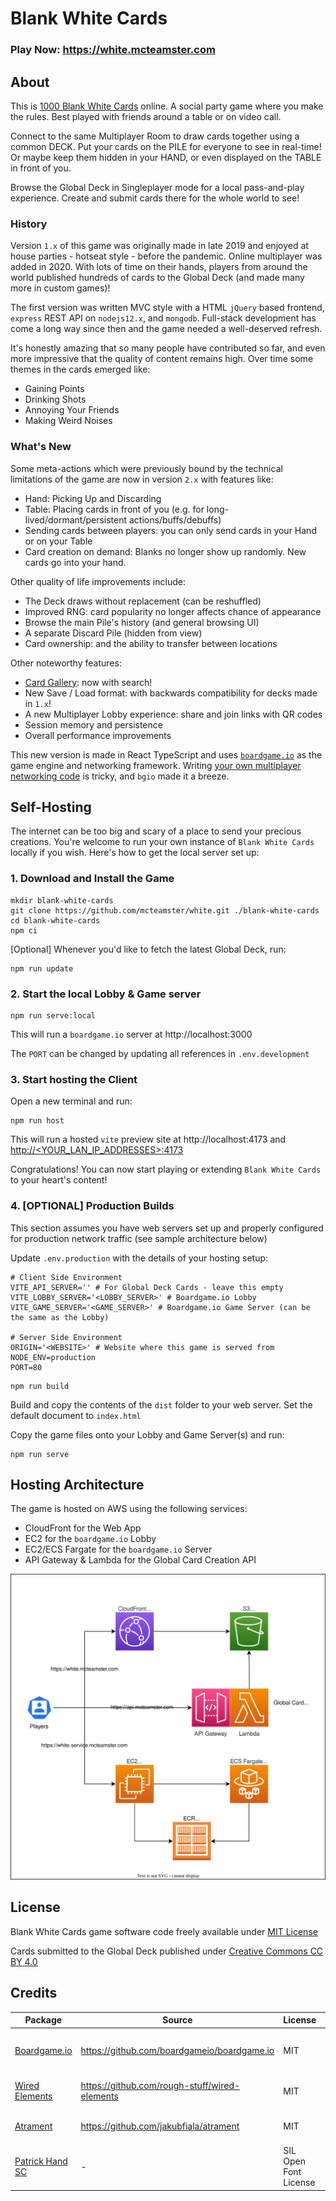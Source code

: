 # Blank White Cards
### Play Now: https://white.mcteamster.com

## About
This is [1000 Blank White Cards](https://en.wikipedia.org/wiki/1000_Blank_White_Cards) online. A social party game where you make the rules. Best played with friends around a table or on video call.

Connect to the same Multiplayer Room to draw cards together using a common DECK.
Put your cards on the PILE for everyone to see in real-time!
Or maybe keep them hidden in your HAND, or even displayed on the TABLE in front of you.

Browse the Global Deck in Singleplayer mode for a local pass-and-play experience.
Create and submit cards there for the whole world to see!

### History
Version `1.x` of this game was originally made in late 2019 and enjoyed at house parties - hotseat style - before the pandemic. Online multiplayer was added in 2020. With lots of time on their hands, players from around the world published hundreds of cards to the Global Deck (and made many more in custom games)!

The first version was written MVC style with a HTML `jQuery` based frontend, `express` REST API on `nodejs12.x`, and `mongodb`. Full-stack development has come a long way since then and the game needed a well-deserved refresh.

It's honestly amazing that so many people have contributed so far, and even more impressive that the quality of content remains high. Over time some themes in the cards emerged like:
- Gaining Points
- Drinking Shots
- Annoying Your Friends
- Making Weird Noises

### What's New
Some meta-actions which were previously bound by the technical limitations of the game are now in version `2.x` with features like:
- Hand: Picking Up and Discarding
- Table: Placing cards in front of you (e.g. for long-lived/dormant/persistent actions/buffs/debuffs)
- Sending cards between players: you can only send cards in your Hand or on your Table
- Card creation on demand: Blanks no longer show up randomly. New cards go into your hand.

Other quality of life improvements include:
- The Deck draws without replacement (can be reshuffled)
- Improved RNG: card popularity no longer affects chance of appearance
- Browse the main Pile's history (and general browsing UI)
- A separate Discard Pile (hidden from view)
- Card ownership: and the ability to transfer between locations

Other noteworthy features:
- [Card Gallery](https://white.mcteamster.com/card): now with search!
- New Save / Load format: with backwards compatibility for decks made in `1.x`!
- A new Multiplayer Lobby experience: share and join links with QR codes
- Session memory and persistence
- Overall performance improvements

This new version is made in React TypeScript and uses [`boardgame.io`](https://boardgame.io/) as the game engine and networking framework. Writing [your own multiplayer networking code](https://github.com/mcteamster/twinge?tab=readme-ov-file#twinge-service) is tricky, and `bgio` made it a breeze.

## Self-Hosting
The internet can be too big and scary of a place to send your precious creations. You're welcome to run your own instance of `Blank White Cards` locally if you wish. Here's how to get the local server set up:

### 1. Download and Install the Game
```
mkdir blank-white-cards
git clone https://github.com/mcteamster/white.git ./blank-white-cards
cd blank-white-cards
npm ci
```
[Optional] Whenever you'd like to fetch the latest Global Deck, run:
```
npm run update
```

### 2. Start the local Lobby & Game server
```
npm run serve:local
```
This will run a `boardgame.io` server at http://localhost:3000

The `PORT` can be changed by updating all references in `.env.development`

### 3. Start hosting the Client
Open a new terminal and run:
```
npm run host
```
This will run a hosted `vite` preview site at http://localhost:4173 and [http://<YOUR_LAN_IP_ADDRESSES>:4173](http://127.0.0.1:4173)

Congratulations! You can now start playing or extending `Blank White Cards` to your heart's content!

### 4. [OPTIONAL] Production Builds
This section assumes you have web servers set up and properly configured for production network traffic (see sample architecture below)

Update `.env.production` with the details of your hosting setup:
```
# Client Side Environment
VITE_API_SERVER='' # For Global Deck Cards - leave this empty
VITE_LOBBY_SERVER='<LOBBY_SERVER>' # Boardgame.io Lobby
VITE_GAME_SERVER='<GAME_SERVER>' # Boardgame.io Game Server (can be the same as the Lobby)

# Server Side Environment
ORIGIN='<WEBSITE>' # Website where this game is served from
NODE_ENV=production
PORT=80
```
```
npm run build
```
Build and copy the contents of the `dist` folder to your web server. Set the default document to `index.html`

Copy the game files onto your Lobby and Game Server(s) and run:
```
npm run serve
```

## Hosting Architecture
The game is hosted on AWS using the following services:
- CloudFront for the Web App
- EC2 for the `boardgame.io` Lobby
- EC2/ECS Fargate for the `boardgame.io` Server
- API Gateway & Lambda for the Global Card Creation API

![AWS Hosting Architecture](./docs/aws.svg)

## License
Blank White Cards game software code freely available under [MIT License](./LICENSE.md)

Cards submitted to the Global Deck published under [Creative Commons CC BY 4.0](https://creativecommons.org/licenses/by/4.0/)

## Credits
Package | Source | License | Attribution
--- | --- | --- | ---
[Boardgame.io](https://boardgame.io/) | https://github.com/boardgameio/boardgame.io | MIT | Copyright (c) 2017 The boardgame.io Authors.
[Wired Elements](https://wiredjs.com/) | https://github.com/rough-stuff/wired-elements | MIT | Copyright (c) 2021 Preet Shihn
[Atrament](https://www.fiala.space/atrament/) | https://github.com/jakubfiala/atrament | MIT | Copyright 2024 Jakub Fiala
[Patrick Hand SC](https://fonts.google.com/specimen/Patrick+Hand+SC/license) | - | SIL Open Font License | Copyright (c) 2010-2012 Patrick Wagesreiter
